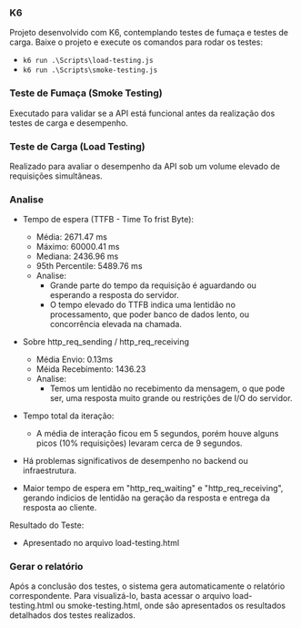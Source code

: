 ### K6
Projeto desenvolvido com K6, contemplando testes de fumaça e testes de carga.
Baixe o projeto e execute os comandos para rodar os testes:
 - `k6 run .\Scripts\load-testing.js`
 - `k6 run .\Scripts\smoke-testing.js`

### Teste de Fumaça (Smoke Testing)
Executado para validar se a API está funcional antes da realização dos testes de carga e desempenho.

### Teste de Carga (Load Testing)
Realizado para avaliar o desempenho da API sob um volume elevado de requisições simultâneas.

### Analise
- Tempo de espera (TTFB - Time To frist Byte):
  - Média: 2671.47 ms
  - Máximo: 60000.41 ms
  - Mediana: 2436.96 ms
  - 95th Percentile: 5489.76 ms
  - Analise:
    - Grande parte do tempo da requisição é aguardando ou esperando a resposta do servidor.
    - O tempo elevado do TTFB indica uma lentidão no processamento, que poder banco de dados lento, ou concorrência elevada na chamada.

- Sobre http_req_sending / http_req_receiving
  - Média Envio: 0.13ms
  - Méida Recebimento: 1436.23
  - Analise:
    - Temos um lentidão no recebimento da mensagem, o que pode ser, uma resposta muito grande ou restrições de I/O do servidor.

- Tempo total da iteração:
  - A média de interação ficou em 5 segundos, porém houve alguns picos (10% requisições) levaram cerca de 9 segundos.

- Há problemas significativos de desempenho no backend ou infraestrutura.
- Maior tempo de espera em "http_req_waiting" e "http_req_receiving", gerando indicios de lentidão na geração da resposta e entrega da resposta ao cliente.
  

Resultado do Teste:
- Apresentado no arquivo load-testing.html

### Gerar o relatório
Após a conclusão dos testes, o sistema gera automaticamente o relatório correspondente.
Para visualizá-lo, basta acessar o arquivo load-testing.html ou smoke-testing.html, onde são apresentados os resultados detalhados dos testes realizados.